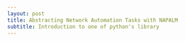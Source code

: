 ```yaml
---
layout: post
title: Abstracting Network Automation Tasks with NAPALM
subtitle: Introduction to one of python's library
---
```


